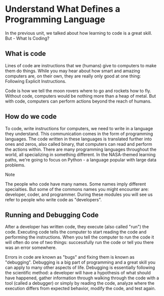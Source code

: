 # Understand What Defines a Programming Language

In the previous unit, we talked about how learning to code is a great skill. But - What Is Coding?

## What is code

Lines of code are instructions that we (humans) give to computers to make them do things. While you may hear about how smart and amazing computers are, on their own, they are really only good at one thing: Following Explicit Instructions.

Code is how we tell the moon rovers where to go and rockets how to fly. Without code, computers would be nothing more than a heap of metal. But with code, computers can perform actions beyond the reach of humans.

## How do we code

To code, write instructions for computers, we need to write in a language they understand. This communication comes in the form of programming languages. The code written in these languages is translated further into ones and zeros, also called binary, that computers can read and perform the actions within. There are many programming languages throughout the world, all specializing in something different. In the NASA-themed learning paths, we're going to focus on Python - a language popular with large data problems.

> [!NOTE]
> The people who code have many names. Some names imply different specialties. But some of the commons names you might encounter are: developer, coder, and programmer. During these modules you will see us refer to people who write code as "developers".

## Running and Debugging Code

After a developer has written code, they execute (also called "run") the code. Executing code tells the computer to start reading the code and performing the instructions. When you tell the computer to run the code it will often do one of two things: successfully run the code or tell you there was an error somewhere.

Errors in code are known as "bugs" and fixing them is known as "debugging". Debugging is a big part of programming and a great skill you can apply to many other aspects of life. Debugging is essentially following the scientific method: a developer will have a hypothesis of what should have happened, gather information through walking through the code with a tool (called a debugger) or simply by reading the code, analyze where the execution differs from expected behavior, modify the code, and test again.

